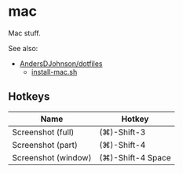 # mac
Mac stuff.

See also:
* [AndersDJohnson/dotfiles](https://github.com/AndersDJohnson/dotfiles)
  * [install-mac.sh](https://github.com/AndersDJohnson/dotfiles/blob/master/install-mac.sh)

## Hotkeys

 Name | Hotkey
--- | ---
Screenshot (full) | (⌘)-Shift-3
Screenshot (part) | (⌘)-Shift-4
Screenshot (window) | (⌘)-Shift-4 Space
